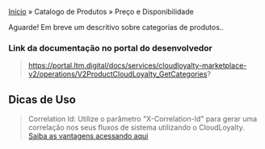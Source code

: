 [Início](/readme.md) &raquo; Catalogo de Produtos &raquo; Preço e Disponibilidade

Aguarde! Em breve um descritivo sobre categorias de produtos..

### Link da documentação no portal do desenvolvedor

> https://portal.ltm.digital/docs/services/cloudloyalty-marketplace-v2/operations/V2ProductCloudLoyalty_GetCategories?

## Dicas de Uso

> Correlation Id: Utilize o parâmetro "X-Correlation-Id" para gerar uma correlação nos seus fluxos de sistema utilizando o CloudLoyalty.
[Saiba as vantagens acessando aqui](/tips/readme.md)